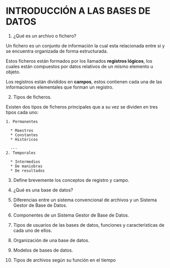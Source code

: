
# INTRODUCCIÓN A LAS BASES DE DATOS


1. ¿Qué es un archivo o fichero?

  Un fichero es un conjunto de información la cual esta relacionada entre si y se encuentra organizada de forma estructurada.   

  Estos ficheros están formados por los llamados **registros lógicos**, los cuales están compuestos por datos relativos de un mismo elemento u objeto.  

  Los registros están divididos en **campos**, estos contienen cada una de las informaciones elementales que forman un registro.

2. Tipos de ficheros.

  Existen dos tipos de ficheros principales que a su vez se dividen en tres tipos cada uno:    

    1. Permanentes

      * Maestros
      * Constantes
      * Históricos  

      ---
    2. Temporales

      * Intermedios
      * De maniobras
      * De resultados   


3. Define brevemente los conceptos de registro y campo.

4. ¿Qué es una base de datos?

5. Diferencias entre un sistema convencional de archivos y un Sistema Gestor de Base de Datos.

6. Componentes de un Sistema Gestor de Base de Datos.

7. Tipos de usuarios de las bases de datos, funciones y características de cada uno de ellos.

8. Organización de una base de datos.

9. Modelos de bases de datos.

10. Tipos de archivos según su función en el tiempo
